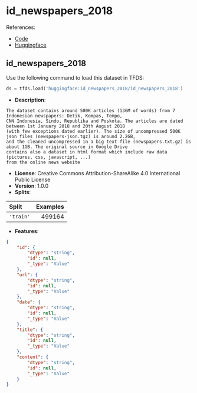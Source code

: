# id_newspapers_2018

References:

*   [Code](https://github.com/huggingface/datasets/blob/master/datasets/id_newspapers_2018)
*   [Huggingface](https://huggingface.co/datasets/id_newspapers_2018)


## id_newspapers_2018


Use the following command to load this dataset in TFDS:

```python
ds = tfds.load('huggingface:id_newspapers_2018/id_newspapers_2018')
```

*   **Description**:

```
The dataset contains around 500K articles (136M of words) from 7 Indonesian newspapers: Detik, Kompas, Tempo,
CNN Indonesia, Sindo, Republika and Poskota. The articles are dated between 1st January 2018 and 20th August 2018
(with few exceptions dated earlier). The size of uncompressed 500K json files (newspapers-json.tgz) is around 2.2GB,
and the cleaned uncompressed in a big text file (newspapers.txt.gz) is about 1GB. The original source in Google Drive
contains also a dataset in html format which include raw data (pictures, css, javascript, ...)
from the online news website
```

*   **License**: Creative Commons Attribution-ShareAlike 4.0 International Public License
*   **Version**: 1.0.0
*   **Splits**:

Split  | Examples
:----- | -------:
`'train'` | 499164

*   **Features**:

```json
{
    "id": {
        "dtype": "string",
        "id": null,
        "_type": "Value"
    },
    "url": {
        "dtype": "string",
        "id": null,
        "_type": "Value"
    },
    "date": {
        "dtype": "string",
        "id": null,
        "_type": "Value"
    },
    "title": {
        "dtype": "string",
        "id": null,
        "_type": "Value"
    },
    "content": {
        "dtype": "string",
        "id": null,
        "_type": "Value"
    }
}
```


